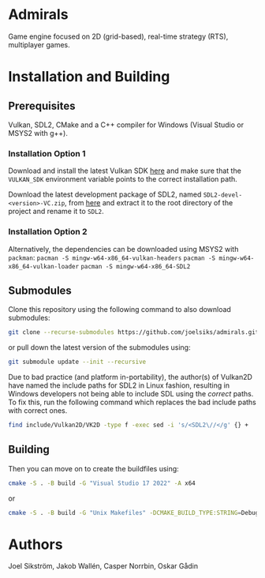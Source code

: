 # Admirals

Game engine focused on 2D (grid-based), real-time strategy (RTS), multiplayer games. 

# Installation and Building
## Prerequisites
Vulkan, SDL2, CMake and a C++ compiler for Windows (Visual Studio or MSYS2 with g++).

### Installation Option 1
Download and install the latest Vulkan SDK [here](https://vulkan.lunarg.com/) and make sure that the `VULKAN_SDK` environment variable points to the correct installation path.

Download the latest development package of SDL2, named `SDL2-devel-<version>-VC.zip`, from [here](https://github.com/libsdl-org/SDL/releases) and extract it to the root directory of the project and rename it to `SDL2`.

### Installation Option 2
Alternatively, the dependencies can be downloaded using MSYS2 with `packman`:
`pacman -S mingw-w64-x86_64-vulkan-headers`
`pacman -S mingw-w64-x86_64-vulkan-loader`
`pacman -S mingw-w64-x86_64-SDL2`

## Submodules
Clone this repository using the following command to also download submodules:
```bash
git clone --recurse-submodules https://github.com/joelsiks/admirals.git
```
or pull down the latest version of the submodules using:
```bash
git submodule update --init --recursive
```
Due to bad practice (and platform in-portability), the author(s) of Vulkan2D have named the include paths for SDL2 in Linux fashion, resulting in Windows developers not being able to include SDL using the *correct* paths. To fix this, run the following command which replaces the bad include paths with correct ones.
```bash
find include/Vulkan2D/VK2D -type f -exec sed -i 's/<SDL2\//</g' {} +
```

## Building
Then you can move on to create the buildfiles using:
```bash
cmake -S . -B build -G "Visual Studio 17 2022" -A x64
```
or
```bash
cmake -S . -B build -G "Unix Makefiles" -DCMAKE_BUILD_TYPE:STRING=Debug -DCMAKE_EXPORT_COMPILE_COMMANDS:BOOL=TRUE "-DCMAKE_CXX_COMPILER:FILEPATH=.../g++.exe"
```

# Authors

Joel Sikström, Jakob Wallén, Casper Norrbin, Oskar Gådin